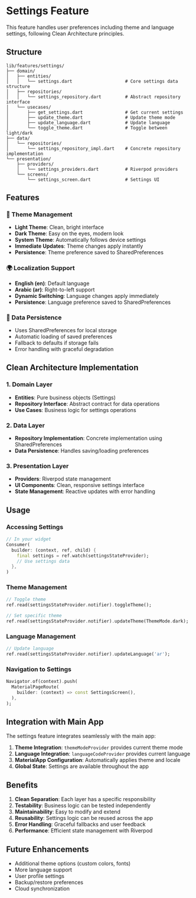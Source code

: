 # Settings Feature

This feature handles user preferences including theme and language settings, following Clean Architecture principles.

## Structure

```
lib/features/settings/
├── domain/
│   ├── entities/
│   │   └── settings.dart                    # Core settings data structure
│   ├── repositories/
│   │   └── settings_repository.dart         # Abstract repository interface
│   └── usecases/
│       ├── get_settings.dart                # Get current settings
│       ├── update_theme.dart                # Update theme mode
│       ├── update_language.dart             # Update language
│       └── toggle_theme.dart                # Toggle between light/dark
├── data/
│   └── repositories/
│       └── settings_repository_impl.dart    # Concrete repository implementation
└── presentation/
    ├── providers/
    │   └── settings_providers.dart          # Riverpod providers
    └── screens/
        └── settings_screen.dart             # Settings UI
```

## Features

### 🎨 Theme Management
- **Light Theme**: Clean, bright interface
- **Dark Theme**: Easy on the eyes, modern look
- **System Theme**: Automatically follows device settings
- **Immediate Updates**: Theme changes apply instantly
- **Persistence**: Theme preference saved to SharedPreferences

### 🌍 Localization Support
- **English (en)**: Default language
- **Arabic (ar)**: Right-to-left support
- **Dynamic Switching**: Language changes apply immediately
- **Persistence**: Language preference saved to SharedPreferences

### 💾 Data Persistence
- Uses SharedPreferences for local storage
- Automatic loading of saved preferences
- Fallback to defaults if storage fails
- Error handling with graceful degradation

## Clean Architecture Implementation

### 1. Domain Layer
- **Entities**: Pure business objects (Settings)
- **Repository Interface**: Abstract contract for data operations
- **Use Cases**: Business logic for settings operations

### 2. Data Layer
- **Repository Implementation**: Concrete implementation using SharedPreferences
- **Data Persistence**: Handles saving/loading preferences

### 3. Presentation Layer
- **Providers**: Riverpod state management
- **UI Components**: Clean, responsive settings interface
- **State Management**: Reactive updates with error handling

## Usage

### Accessing Settings
```dart
// In your widget
Consumer(
  builder: (context, ref, child) {
    final settings = ref.watch(settingsStateProvider);
    // Use settings data
  },
)
```

### Theme Management
```dart
// Toggle theme
ref.read(settingsStateProvider.notifier).toggleTheme();

// Set specific theme
ref.read(settingsStateProvider.notifier).updateTheme(ThemeMode.dark);
```

### Language Management
```dart
// Update language
ref.read(settingsStateProvider.notifier).updateLanguage('ar');
```

### Navigation to Settings
```dart
Navigator.of(context).push(
  MaterialPageRoute(
    builder: (context) => const SettingsScreen(),
  ),
);
```

## Integration with Main App

The settings feature integrates seamlessly with the main app:

1. **Theme Integration**: `themeModeProvider` provides current theme mode
2. **Language Integration**: `languageCodeProvider` provides current language
3. **MaterialApp Configuration**: Automatically applies theme and locale
4. **Global State**: Settings are available throughout the app

## Benefits

1. **Clean Separation**: Each layer has a specific responsibility
2. **Testability**: Business logic can be tested independently
3. **Maintainability**: Easy to modify and extend
4. **Reusability**: Settings logic can be reused across the app
5. **Error Handling**: Graceful fallbacks and user feedback
6. **Performance**: Efficient state management with Riverpod

## Future Enhancements

- Additional theme options (custom colors, fonts)
- More language support
- User profile settings
- Backup/restore preferences
- Cloud synchronization

